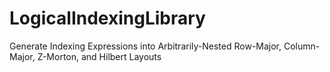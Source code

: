 LogicalIndexingLibrary
======================

Generate Indexing Expressions into Arbitrarily-Nested Row-Major, Column-Major, Z-Morton, and Hilbert Layouts